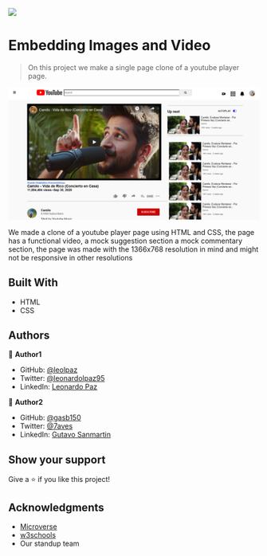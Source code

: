 ![](https://img.shields.io/badge/Microverse-blueviolet)

# Embedding Images and Video

> On this project we make a single page clone of a youtube player page.

![screenshot](https://raw.githubusercontent.com/leolpaz/YoutubePlayerPageClone/YoutubePage/app_screenshot.png)

We made a clone of a youtube player page using HTML and CSS, the page has a functional video, a mock suggestion section a mock commentary section, the page was made with the 1366x768 resolution in mind and might not be responsive in other resolutions

## Built With

- HTML
- CSS

## Authors

👤 **Author1**

- GitHub: [@leolpaz](https://github.com/leolpaz)
- Twitter: [@leonardolpaz95](https://twitter.com/leonardolpaz95)
- LinkedIn: [Leonardo Paz](https://www.linkedin.com/in/leonardo-paz-a925611b5/)

👤 **Author2**

- GitHub: [@gasb150](https://github.com/gasb150)
- Twitter: [@7aves](https://twitter.com/7aves)
- LinkedIn: [Gutavo Sanmartin](https://www.linkedin.com/in/gustavo-sanmartin-b3b68261/)


## Show your support

Give a ⭐️ if you like this project!

## Acknowledgments

- [Microverse](https://www.microverse.org)
- [w3schools](https://www.w3schools.com)
- Our standup team
